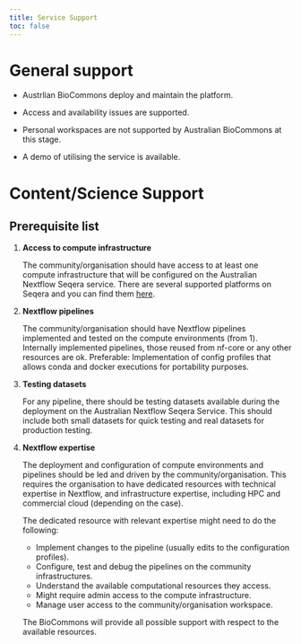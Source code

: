 ```yaml
---
title: Service Support
toc: false
---
```


# General support

- Austrlian BioCommons deploy and maintain the platform.

- Access and availability issues are supported.

- Personal workspaces are not supported by Australian BioCommons at this stage.  

- A demo of utilising the service is available.

# Content/Science Support

## Prerequisite list

1. **Access to compute infrastructure**

    The community/organisation should have access to at least one compute infrastructure that will be configured on the Australian Nextflow Seqera service. There are several supported platforms on Seqera and you can find them [here](https://docs.seqera.io/platform/latest/compute-envs/overview).

2. **Nextflow pipelines**

    The community/organisation should have Nextflow pipelines implemented and tested on the compute environments (from 1). Internally implemented pipelines, those reused from nf-core or any other resources are ok.
    Preferable: Implementation of config profiles that allows conda and docker executions for portability purposes.

3. **Testing datasets**

    For any pipeline, there should be testing datasets available during the deployment on the Australian Nextflow Seqera Service. This should include both small datasets for quick testing and real datasets for production testing.

4. **Nextflow expertise**

    The deployment and configuration of compute environments and pipelines should be led and driven by the community/organisation.  This requires the organisation to have dedicated resources with technical expertise in Nextflow, and infrastructure expertise, including HPC and commercial cloud (depending on the case).

    The dedicated resource with relevant expertise might need to do the following:

    - Implement changes to the pipeline (usually edits to the configuration profiles).
    - Configure, test and debug the pipelines on the community infrastructures.
    - Understand the available computational resources they access.
    - Might require admin access to the compute infrastructure.
    - Manage user access to the community/organisation workspace.

    The BioCommons will provide all possible support with respect to the available resources.

<br />  

